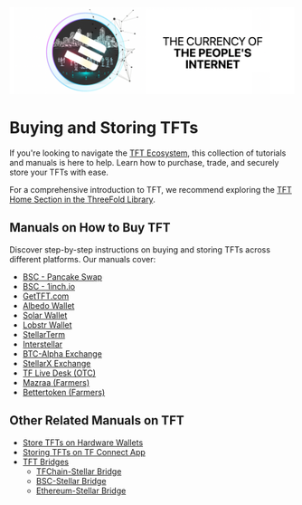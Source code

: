 ![](./img/tft.png)

# Buying and Storing TFTs

If you're looking to navigate the [TFT Ecosystem](https://library.threefold.me/info/manual/#/tokens/threefold__tft_ecosystem), this collection of tutorials and manuals is here to help. Learn how to purchase, trade, and securely store your TFTs with ease.

For a comprehensive introduction to TFT, we recommend exploring the [TFT Home Section in the ThreeFold Library](https://library.threefold.me/info/threefold#/tokens/threefold__tokens_home).

## Manuals on How to Buy TFT
Discover step-by-step instructions on buying and storing TFTs across different platforms. Our manuals cover:

- [BSC - Pancake Swap](https://library.threefold.me/info/manual/#/tokens/threefold__tft_binance_defi)
- [BSC - 1inch.io](https://library.threefold.me/info/manual/#/tokens/threefold__tft_1inch)
- [GetTFT.com](https://gettft.com/gettft/#how-it-works)
- [Albedo Wallet](https://library.threefold.me/info/manual/#/tokens/threefold__albedo)
- [Solar Wallet](https://library.threefold.me/info/manual/#/tokens/threefold__solar_wallet)
- [Lobstr Wallet](https://library.threefold.me/info/manual/#/tokens/threefold__lobstr_wallet)
- [StellarTerm](https://library.threefold.me/info/manual/#/tokens/threefold__tft_stellarterm)
- [Interstellar](https://library.threefold.me/info/manual/#/tokens/threefold__tft_interstellar)
- [BTC-Alpha Exchange](https://library.threefold.me/info/manual/#/tokens/threefold__tft_btc_alpha)
- [StellarX Exchange](https://library.threefold.me/info/manual/#/tokens/threefold__tft_stellarx)
- [TF Live Desk (OTC)](https://library.threefold.me/info/manual/#/tokens/threefold__tft_otc)
- [Mazraa (Farmers)](https://library.threefold.me/info/manual/#/tokens/threefold__tft_mazraa)
- [Bettertoken (Farmers)](https://library.threefold.me/info/manual/#/tokens/threefold__tft_bettertoken)

## Other Related Manuals on TFT
- [Store TFTs on Hardware Wallets](../threefold_token/storing_tft/hardware_wallet.md)
- [Storing TFTs on TF Connect App](../threefold_token/storing_tft/tf_connect_app.md)
- [TFT Bridges](../threefold_token/tft_bridges/tft_bridges.md)
  - [TFChain-Stellar Bridge](../threefold_token/tft_bridges/tfchain_stellar_bridge.md)
  - [BSC-Stellar Bridge](../threefold_token/tft_bridges/bsc_stellar_bridge.md)
  - [Ethereum-Stellar Bridge](../threefold_token/tft_bridges/tft_ethereum/tft_ethereum.md)
